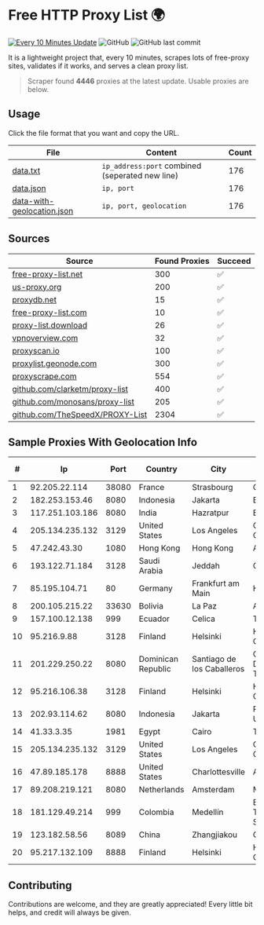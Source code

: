 
# Free HTTP Proxy List 🌍

[![Every 10 Minutes Update](https://github.com/mertguvencli/http-proxy-list/actions/workflows/main.yml/badge.svg?branch=main)](https://github.com/mertguvencli/http-proxy-list/actions/workflows/main.yml)
![GitHub](https://img.shields.io/github/license/mertguvencli/http-proxy-list)
![GitHub last commit](https://img.shields.io/github/last-commit/mertguvencli/http-proxy-list)

It is a lightweight project that, every 10 minutes, scrapes lots of free-proxy sites, validates if it works, and serves a clean proxy list.


> Scraper found **4446** proxies at the latest update. Usable proxies are below.

## Usage

Click the file format that you want and copy the URL.


|File|Content|Count|
|----|-------|-----|
|[data.txt](https://raw.githubusercontent.com/mertguvencli/http-proxy-list/main/proxy-list/data.txt)|`ip_address:port` combined (seperated new line)|176|
|[data.json](https://raw.githubusercontent.com/mertguvencli/http-proxy-list/main/proxy-list/data.json)|`ip, port`|176|
|[data-with-geolocation.json](https://raw.githubusercontent.com/mertguvencli/http-proxy-list/main/proxy-list/data-with-geolocation.json)|`ip, port, geolocation`|176|

## Sources

|Source|Found Proxies|Succeed|
|------|-------------|-------|
|[free-proxy-list.net](https://free-proxy-list.net)|300|✅|
|[us-proxy.org](https://www.us-proxy.org)|200|✅|
|[proxydb.net](http://proxydb.net)|15|✅|
|[free-proxy-list.com](https://free-proxy-list.com/?page=&port=&type%5B%5D=http&type%5B%5D=https&up_time=0&search=Search)|10|✅|
|[proxy-list.download](https://www.proxy-list.download/HTTP)|26|✅|
|[vpnoverview.com](https://vpnoverview.com/privacy/anonymous-browsing/free-proxy-servers)|32|✅|
|[proxyscan.io](https://www.proxyscan.io)|100|✅|
|[proxylist.geonode.com](https://proxylist.geonode.com/api/proxy-list?limit=300&page=1&sort_by=lastChecked&sort_type=desc&protocols=http,https)|300|✅|
|[proxyscrape.com](https://api.proxyscrape.com/v2/?request=displayproxies&protocol=http&timeout=10000&country=all&ssl=all&anonymity=all)|554|✅|
|[github.com/clarketm/proxy-list](https://raw.githubusercontent.com/clarketm/proxy-list/master/proxy-list-raw.txt)|400|✅|
|[github.com/monosans/proxy-list](https://raw.githubusercontent.com/monosans/proxy-list/main/proxies/http.txt)|205|✅|
|[github.com/TheSpeedX/PROXY-List](https://raw.githubusercontent.com/TheSpeedX/PROXY-List/master/http.txt)|2304|✅|


## Sample Proxies With Geolocation Info

|#|Ip|Port|Country|City|Internet Service Provider|
|-|--|----|-------|----|-------------------------|
|1|92.205.22.114|38080|France|Strasbourg|GD MASS Network|
|2|182.253.153.46|8080|Indonesia|Jakarta|BIZNET|
|3|117.251.103.186|8080|India|Hazratpur|BSNL Internet|
|4|205.134.235.132|3129|United States|Los Angeles|Corporate Colocation Inc|
|5|47.242.43.30|1080|Hong Kong|Hong Kong|Alibaba.com LLC|
|6|193.122.71.184|3128|Saudi Arabia|Jeddah|Oracle Corporation|
|7|85.195.104.71|80|Germany|Frankfurt am Main|Host Europe GmbH|
|8|200.105.215.22|33630|Bolivia|La Paz|AXS Bolivia S. A.|
|9|157.100.12.138|999|Ecuador|Celica|Telconet S.A|
|10|95.216.9.88|3128|Finland|Helsinki|Hetzner Online GmbH|
|11|201.229.250.22|8080|Dominican Republic|Santiago de los Caballeros|Compañía Dominicana de Teléfonos S. A.|
|12|95.216.106.38|3128|Finland|Helsinki|Hetzner Online GmbH|
|13|202.93.114.62|8080|Indonesia|Jakarta|PT Asia Akses Utama|
|14|41.33.3.35|1981|Egypt|Cairo|TE Data|
|15|205.134.235.132|3129|United States|Los Angeles|Corporate Colocation Inc|
|16|47.89.185.178|8888|United States|Charlottesville|Alibaba.com LLC|
|17|89.208.219.121|8080|Netherlands|Amsterdam|My.com B.V.|
|18|181.129.49.214|999|Colombia|Medellín|EPM Telecomunicaciones S.A. E.S.P.|
|19|123.182.58.56|8089|China|Zhangjiakou|Chinanet|
|20|95.217.132.109|8888|Finland|Helsinki|Hetzner Online GmbH|



## Contributing

Contributions are welcome, and they are greatly appreciated! Every
little bit helps, and credit will always be given.

